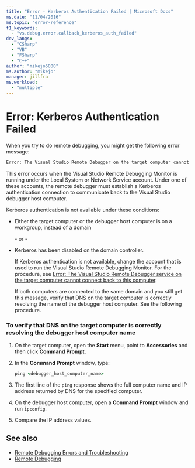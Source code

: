 ```yaml
---
title: "Error - Kerberos Authentication Failed | Microsoft Docs"
ms.date: "11/04/2016"
ms.topic: "error-reference"
f1_keywords:
  - "vs.debug.error.callback_kerberos_auth_failed"
dev_langs:
  - "CSharp"
  - "VB"
  - "FSharp"
  - "C++"
author: "mikejo5000"
ms.author: "mikejo"
manager: jillfra
ms.workload:
  - "multiple"
---
```

# Error: Kerberos Authentication Failed
When you try to do remote debugging, you might get the following error message:

```cmd
Error: The Visual Studio Remote Debugger on the target computer cannot connect back to this computer. Kerberos authentication failed.
```

 This error occurs when the Visual Studio Remote Debugging Monitor is running under the Local System or Network Service account. Under one of these accounts, the remote debugger must establish a Kerberos authentication connection to communicate back to the Visual Studio debugger host computer.

 Kerberos authentication is not available under these conditions:

- Either the target computer or the debugger host computer is on a workgroup, instead of a domain

   \- or -

- Kerberos has been disabled on the domain controller.

  If Kerberos authentication is not available, change the account that is used to run the Visual Studio Remote Debugging Monitor. For the procedure, see [Error: The Visual Studio Remote Debugger service on the target computer cannot connect back to this computer](../debugger/error-the-visual-studio-remote-debugger-service-on-the-target-computer-cannot-connect-back-to-this-computer.md).

  If both computers are connected to the same domain and you still get this message, verify that DNS on the target computer is correctly resolving the name of the debugger host computer. See the following procedure.

### To verify that DNS on the target computer is correctly resolving the debugger host computer name

1. On the target computer, open the **Start** menu, point to **Accessories** and then click **Command Prompt**.

2. In the **Command Prompt** window, type:

    ```cmd
    ping <debugger_host_computer_name>
    ```

3. The first line of the `ping` response shows the full computer name and IP address returned by DNS for the specified computer.

4. On the debugger host computer, open a **Command Prompt** window and run `ipconfig`.

5. Compare the IP address values.

## See also
- [Remote Debugging Errors and Troubleshooting](../debugger/remote-debugging-errors-and-troubleshooting.md)
- [Remote Debugging](../debugger/remote-debugging.md)

